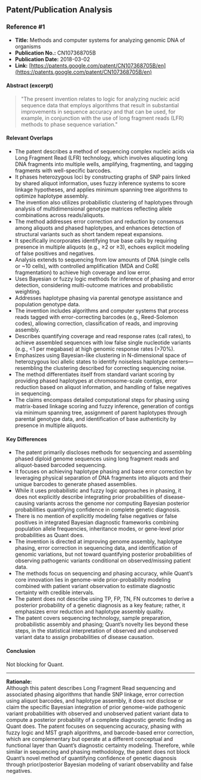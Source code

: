 ## Patent/Publication Analysis

### Reference #1

- **Title:** Methods and computer systems for analyzing genomic DNA of organisms  
- **Publication No.:** CN107368705B  
- **Publication Date:** 2018-03-02  
- **Link:** [https://patents.google.com/patent/CN107368705B/en](https://patents.google.com/patent/CN107368705B/en)

#### Abstract (excerpt)

> "The present invention relates to logic for analyzing nucleic acid sequence data that employs algorithms that result in substantial improvements in sequence accuracy and that can be used, for example, in conjunction with the use of long fragment reads (LFR) methods to phase sequence variation."

#### Relevant Overlaps

- The patent describes a method of sequencing complex nucleic acids via Long Fragment Read (LFR) technology, which involves aliquoting long DNA fragments into multiple wells, amplifying, fragmenting, and tagging fragments with well-specific barcodes.
- It phases heterozygous loci by constructing graphs of SNP pairs linked by shared aliquot information, uses fuzzy inference systems to score linkage hypotheses, and applies minimum spanning tree algorithms to optimize haplotype assembly.
- The invention also utilizes probabilistic clustering of haplotypes through analysis of multidimensional genotype matrices reflecting allele combinations across reads/aliquots.
- The method addresses error correction and reduction by consensus among aliquots and phased haplotypes, and enhances detection of structural variants such as short tandem repeat expansions.
- It specifically incorporates identifying true base calls by requiring presence in multiple aliquots (e.g., ≥2 or ≥3), echoes explicit modeling of false positives and negatives.
- Analysis extends to sequencing from low amounts of DNA (single cells or ~10 cells), with controlled amplification (MDA and CoRE fragmentation) to achieve high coverage and low error.
- Uses Bayesian or fuzzy logic methods for inference of phasing and error detection, considering multi-outcome matrices and probabilistic weighting.
- Addresses haplotype phasing via parental genotype assistance and population genotype data.
- The invention includes algorithms and computer systems that process reads tagged with error-correcting barcodes (e.g., Reed-Solomon codes), allowing correction, classification of reads, and improving assembly.
- Describes quantifying coverage and read response rates (call rates), to achieve assembled sequences with low false single nucleotide variants (e.g., <1 per megabase) at high genomic response rates (>70%).
- Emphasizes using Bayesian-like clustering in N-dimensional space of heterozygous loci allelic states to identify noiseless haplotype centers—resembling the clustering described for correcting sequencing noise.
- The method differentiates itself from standard variant scoring by providing phased haplotypes at chromosome-scale contigs, error reduction based on aliquot information, and handling of false negatives in sequencing.
- The claims encompass detailed computational steps for phasing using matrix-based linkage scoring and fuzzy inference, generation of contigs via minimum spanning tree, assignment of parent haplotypes through parental genotype data, and identification of base authenticity by presence in multiple aliquots.
  
#### Key Differences

- The patent primarily discloses methods for sequencing and assembling phased diploid genome sequences using long fragment reads and aliquot-based barcoded sequencing.
- It focuses on achieving haplotype phasing and base error correction by leveraging physical separation of DNA fragments into aliquots and their unique barcodes to generate phased assemblies.
- While it uses probabilistic and fuzzy logic approaches in phasing, it does not explicitly describe integrating prior probabilities of disease-causing variants across the genome nor computing Bayesian posterior probabilities quantifying confidence in complete genetic diagnosis.
- There is no mention of explicitly modeling false negatives or false positives in integrated Bayesian diagnostic frameworks combining population allele frequencies, inheritance modes, or gene-level prior probabilities as Quant does.
- The invention is directed at improving genome assembly, haplotype phasing, error correction in sequencing data, and identification of genomic variations, but not toward quantifying posterior probabilities of observing pathogenic variants conditional on observed/missing patient data.
- The methods focus on sequencing and phasing accuracy, while Quant’s core innovation lies in genome-wide prior-probability modeling combined with patient variant observation to estimate diagnostic certainty with credible intervals.
- The patent does not describe using TP, FP, TN, FN outcomes to derive a posterior probability of a genetic diagnosis as a key feature; rather, it emphasizes error reduction and haplotype assembly quality.
- The patent covers sequencing technology, sample preparation, probabilistic assembly and phasing; Quant’s novelty lies beyond these steps, in the statistical interpretation of observed and unobserved variant data to assign probabilities of disease causation.

#### Conclusion

Not blocking for Quant.

---

**Rationale:**  
Although this patent describes Long Fragment Read sequencing and associated phasing algorithms that handle SNP linkage, error correction using aliquot barcodes, and haplotype assembly, it does not disclose or claim the specific Bayesian integration of prior genome-wide pathogenic variant probabilities with observed and unobserved patient variant data to compute a posterior probability of a complete diagnostic genetic finding as Quant does. The patent focuses on sequencing accuracy, phasing with fuzzy logic and MST graph algorithms, and barcode-based error correction, which are complementary but operate at a different conceptual and functional layer than Quant’s diagnostic certainty modeling. Therefore, while similar in sequencing and phasing methodology, the patent does not block Quant’s novel method of quantifying confidence of genetic diagnosis through prior/posterior Bayesian modeling of variant observability and false negatives.
